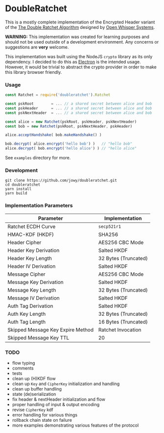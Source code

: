 # DoubleRatchet

This is a mostly complete implementation of the Encrypted Header variant of the [The Double Ratchet Algorithm](https://whispersystems.org/docs/specifications/doubleratchet/#ref-rfc2315) designed by [Open Whisper Systems](https://whispersystems.org).

**WARNING:** This implementation was created for learning purposes and should not be used outside of a development environment. Any concerns or suggestions are **very** welcome.

This implementation was built using the NodeJS `crypto` library as its only dependency. I decided to do this as [Electron](https://github.com/electron/electron) is the intended usage. However, it would be trivial to abstract the crypto provider in order to make this library browser friendly.

### Usage

```js
const Ratchet = require('doubleratchet').Ratchet

const pskRoot        = ... // a shared secret between alice and bob
const pskHeader      = ... // a shared secret between alice and bob
const pskNextHeader  = ... // a shared secret between alice and bob

const alice = new Ratchet(pskRoot, pskHeader, pskNextHeader)
const bob = new Ratchet(pskRoot, pskNextHeader, pskHeader)

alice.acceptHandshake( bob.makeHandshake() )

bob.decrypt( alice.encrypt('hello bob') )   // "hello bob"
alice.decrypt( bob.encrypt('hello alice') ) // "hello alice"
```

See `examples` directory for more.

### Development
```
git clone https://github.com/jowy/doubleratchet.git
cd doubleratchet 
yarn install
yarn build
```

### Implementation Parameters

| Parameter | Implementation |
| -------- | -------- |
| Ratchet ECDH Curve | `secp521r1` |
| HMAC-KDF (HKDF) | SHA256 |
| Header Cipher | AES256 CBC Mode |
| Header Key Derivation | Salted HKDF |
| Header Key Length | 32 Bytes (Truncated) |
| Header IV Derivation | Salted HKDF |
| Message Cipher | AES256 CBC Mode |
| Message Key Derivation | Salted HKDF |
| Message Key Length | 32 Bytes (Truncated) |
| Message IV Derivation | Salted HKDF |
| Auth Tag Derivation | Salted HKDF |
| Auth Key Length | 32 Bytes (Truncated) |
| Auth Tag Length | 16 Bytes (Truncated) |
| Skipped Message Key Expire Method | Ratchet Invocation |
| Skipped Message Key TTL | 20 |

### TODO

- flow typing
- comments
- tests
- clean up (H)KDF flow
- clean up `Key` and `CipherKey` initialization and handling
- clean up buffer handling
- state (de)serialization
- fix header & nextHeader initialization and flow
- proper handling of input & output encoding
- revise `CipherKey` kdf
- error handling for various things
- rollback chain state on failure
- more examples demonstrating various features of the protocol

